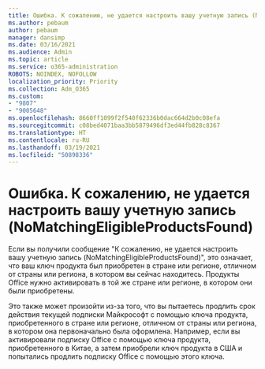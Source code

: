 ```yaml
---
title: Ошибка. К сожалению, не удается настроить вашу учетную запись (NoMatchingEligibleProductsFound)
ms.author: pebaum
author: pebaum
manager: dansimp
ms.date: 03/16/2021
ms.audience: Admin
ms.topic: article
ms.service: o365-administration
ROBOTS: NOINDEX, NOFOLLOW
localization_priority: Priority
ms.collection: Adm_O365
ms.custom:
- "9807"
- "9005648"
ms.openlocfilehash: 8660ff1099f2f540f62336b0dac664d2b0c08efa
ms.sourcegitcommit: c08bed4071baa3bb5879496df3ed44fb828c8367
ms.translationtype: HT
ms.contentlocale: ru-RU
ms.lasthandoff: 03/19/2021
ms.locfileid: "50898336"
---
```

# <a name="error-sorry-we-cant-set-up-your-account-right-now-nomatchingeligibleproductsfound"></a>Ошибка. К сожалению, не удается настроить вашу учетную запись (NoMatchingEligibleProductsFound)

Если вы получили сообщение "К сожалению, не удается настроить вашу учетную запись (NoMatchingEligibleProductsFound)", это означает, что ваш ключ продукта был приобретен в стране или регионе, отличном от страны или региона, в котором вы сейчас находитесь. Продукты Office нужно активировать в той же стране или регионе, в котором они были приобретены.

Это также может произойти из-за того, что вы пытаетесь продлить срок действия текущей подписки Майкрософт с помощью ключа продукта, приобретенного в стране или регионе, отличном от страны или региона, в котором она первоначально была оформлена. Например, если вы активировали подписку Office с помощью ключа продукта, приобретенного в Китае, а затем приобрели ключ продукта в США и попытались продлить подписку Office с помощью этого ключа.
